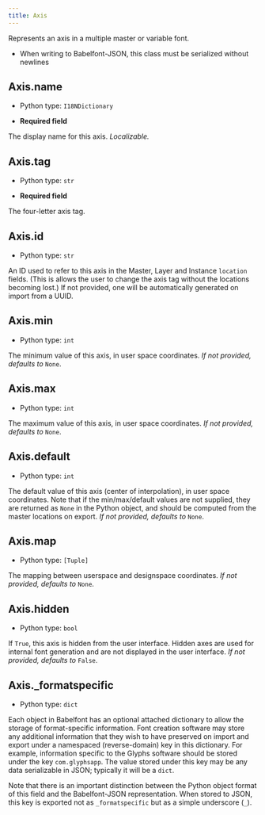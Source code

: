 ```yaml
---
title: Axis
---
```

Represents an axis in a multiple master or variable font.
* When writing to Babelfont-JSON, this class must be serialized without newlines
## Axis.name

* Python type: `I18NDictionary`

* **Required field**

The display name for this axis. *Localizable.*


## Axis.tag

* Python type: `str`

* **Required field**

The four-letter axis tag.


## Axis.id

* Python type: `str`

An ID used to refer to this axis in the Master,
Layer and Instance `location` fields. (This is allows the user to change the
axis tag without the locations becoming lost.) If not provided, one will be
automatically generated on import from a UUID.


## Axis.min

* Python type: `int`

The minimum value of this axis, in user space coordinates.
*If not provided, defaults to* `None`.


## Axis.max

* Python type: `int`

The maximum value of this axis, in user space coordinates.
*If not provided, defaults to* `None`.


## Axis.default

* Python type: `int`

The default value of this axis (center of interpolation),
in user space coordinates. Note that if the min/max/default values are not supplied,
they are returned as `None` in the Python object, and should be computed from the
master locations on export.
*If not provided, defaults to* `None`.


## Axis.map

* Python type: `[Tuple]`

The mapping between userspace and designspace coordinates.
*If not provided, defaults to* `None`.


## Axis.hidden

* Python type: `bool`

If `True`, this axis is hidden from the user interface.
            Hidden axes are used for internal font generation and are not displayed in the
            user interface.
*If not provided, defaults to* `False`.


## Axis._formatspecific

* Python type: `dict`


Each object in Babelfont has an optional attached dictionary to allow the storage
of format-specific information. Font creation software may store any additional
information that they wish to have preserved on import and export under a
namespaced (reverse-domain) key in this dictionary. For example, information
specific to the Glyphs software should be stored under the key `com.glyphsapp`.
The value stored under this key may be any data serializable in JSON; typically
it will be a `dict`.

Note that there is an important distinction between the Python object format
of this field and the Babelfont-JSON representation. When stored to JSON, this key
is exported not as `_formatspecific` but as a simple underscore (`_`).



